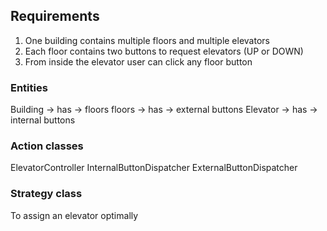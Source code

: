 ## Requirements
1. One building contains multiple floors and multiple elevators
2. Each floor contains two buttons to request elevators (UP or DOWN)
3. From inside the elevator user can click any floor button


### Entities
Building -> has -> floors
floors -> has -> external buttons
Elevator -> has -> internal buttons

### Action classes
ElevatorController
InternalButtonDispatcher
ExternalButtonDispatcher

### Strategy class
To assign an elevator optimally